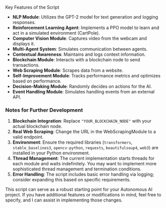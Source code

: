 Key Features of the Script

- **NLP Module**: Utilizes the GPT-2 model for text generation and logging responses.
- **Reinforcement Learning Agent**: Implements a PPO model to learn and act in a simulated environment (CartPole).
- **Computer Vision Module**: Captures video from the webcam and displays it.
- **Multi-Agent System**: Simulates communication between agents.
- **Contextual Awareness**: Maintains and logs context information.
- **Blockchain Module**: Interacts with a blockchain node to send transactions.
- **Web Scraping Module**: Scrapes data from a website.
- **Self-Improvement Module**: Tracks performance metrics and optimizes based on performance.
- **Decision-Making Module**: Randomly decides on actions for the AI.
- **Event Handling Module**: Simulates handling events from an external API.

### Notes for Further Development

1. **Blockchain Integration**: Replace `"YOUR_BLOCKCHAIN_NODE"` with your actual blockchain node.
2. **Real Web Scraping**: Change the URL in the WebScrapingModule to a valid endpoint.
3. **Environment**: Ensure the required libraries (`transformers`, `stable_baselines3`, `opencv-python`, `requests`, `beautifulsoup4`, `web3`) are installed in your Python environment.
4. **Thread Management**: The current implementation starts threads for each module and waits indefinitely. You may want to implement more sophisticated thread management and termination conditions.
5. **Error Handling**: The script includes basic error handling via logging; consider expanding this based on specific requirements.

This script can serve as a robust starting point for your Autonomous AI project. If you have additional features or modifications in mind, feel free to specify, and I can assist in implementing those changes.
